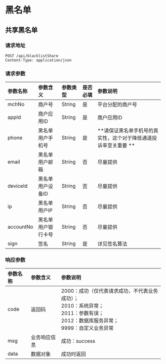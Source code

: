 # 黑名单

## 共享黑名单

### 请求地址

```
POST /api/blacklistShare
Content-Type: application/json
```

### 请求参数

| 参数名称  | 参数含义           | 参数类型 | 是否必填 | 参数说明                                                     |
| :-------- | :----------------- | :------- | :------- | :----------------------------------------------------------- |
| mchNo     | 商户号             | String   | 是       | 平台分配的商户号                                             |
| appId     | 商户应用ID         | String   | 是       | 商户应用ID                                                   |
| phone     | 黑名单用户手机号   | String   | 是       | **请保证黑名单手机号的真实性，这个对于降低通道投诉率至关重要 ** |
| email     | 黑名单用户邮箱     | String   | 否       | 尽量提供                                                     |
| deviceId  | 黑名单用户设备ID   | String   | 否       | 尽量提供                                                     |
| ip        | 黑名单用户IP       | String   | 否       | 尽量提供                                                     |
| accountNo | 黑名单用户银行卡号 | String   | 否       | 尽量提供                                                     |
| sign      | 签名               | String   | 是       | 详见签名算法                                                 |

### 响应参数

| 参数名称 | 参数含义     | 参数说明                                                     |
| :------- | :----------- | :----------------------------------------------------------- |
| code     | 返回码       | 2000：成功（仅代表请求成功，不代表业务成功）；<br />2010：系统异常；<br />2011：参数有误；<br />2012：数据库服务异常；<br />9999：自定义业务异常 |
| msg      | 业务响应信息 | 成功：success                                                |
| data     | 数据对象     | 成功时返回                                                   |